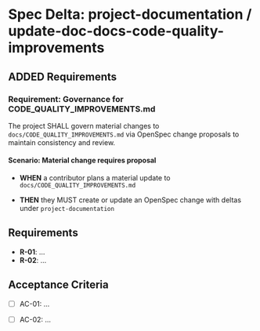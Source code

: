 # Spec Delta: project-documentation / update-doc-docs-code-quality-improvements

## ADDED Requirements

### Requirement: Governance for CODE_QUALITY_IMPROVEMENTS.md

The project SHALL govern material changes to `docs/CODE_QUALITY_IMPROVEMENTS.md` via OpenSpec change proposals to maintain consistency and review.

#### Scenario: Material change requires proposal

- **WHEN** a contributor plans a material update to `docs/CODE_QUALITY_IMPROVEMENTS.md`

- **THEN** they MUST create or update an OpenSpec change with deltas under `project-documentation`

## Requirements

- **R-01**: ...
- **R-02**: ...


## Acceptance Criteria

- [ ] AC-01: ...
- [ ] AC-02: ...

